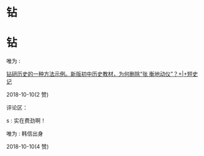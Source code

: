 # 钻

# 钻

唯为 :

[钻研历史的一种方法示例。](https://mp.weixin.qq.com/s/cjYAFn4kdJ8fvDtxEeQvjw)[新版初中历史教材，为何删除](https://mp.weixin.qq.com/s/cjYAFn4kdJ8fvDtxEeQvjw)[“](https://mp.weixin.qq.com/s/cjYAFn4kdJ8fvDtxEeQvjw)[张 衡地动仪](https://mp.weixin.qq.com/s/cjYAFn4kdJ8fvDtxEeQvjw)[”](https://mp.weixin.qq.com/s/cjYAFn4kdJ8fvDtxEeQvjw)[？](https://mp.weixin.qq.com/s/cjYAFn4kdJ8fvDtxEeQvjw)[+|+](https://mp.weixin.qq.com/s/cjYAFn4kdJ8fvDtxEeQvjw)[短史记](https://mp.weixin.qq.com/s/cjYAFn4kdJ8fvDtxEeQvjw)

2018-10-10(2 赞)

评论区：

s : 实在费劲啊！

唯为 : 韩信出身

2018-10-10(4 赞)